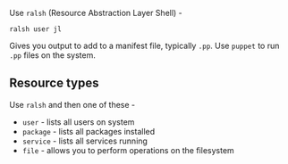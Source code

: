 Use `ralsh` (Resource Abstraction Layer Shell) -

`ralsh user jl`

Gives you output to add to a manifest file, typically `.pp`. Use `puppet` to run `.pp` files on the system.

## Resource types

Use `ralsh` and then one of these -

* `user` - lists all users on system
* `package` - lists all packages installed
* `service` - lists all services running
* `file` - allows you to perform operations on the filesystem
